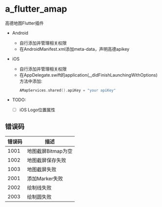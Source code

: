 # a_flutter_amap

高德地图Flutter插件

- Android
  - 自行添加并管理相关权限
  - 在AndroidManifest.xml添加meta-data，声明高德apikey

- iOS
  - 自行添加并管理相关权限
  - 在AppDelegate.swift的application(_,didFinishLaunchingWithOptions)方法中添加:
    ```swift
    AMapServices.shared().apiKey = "your apiKey"
    ```

- TODO:
  - [ ] iOS Logo位置属性

## 错误码
| 错误码 | 描述 |
| --- | --- |
| 1001 | 地图截屏Bitmap为空 |
| 1002 | 地图截屏保存失败 |
| 1003 | 地图截屏失败 |
| 2001 | 添加Marker失败 |
| 2002 | 绘制线失败 |
| 2003 | 绘制圆失败 |
